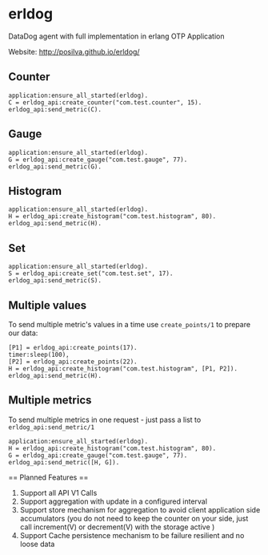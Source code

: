 # erldog
DataDog agent with full implementation in erlang OTP Application

Website: http://posilva.github.io/erldog/

## Counter

    application:ensure_all_started(erldog).
    C = erldog_api:create_counter("com.test.counter", 15).
    erldog_api:send_metric(C).

## Gauge

    application:ensure_all_started(erldog).
    G = erldog_api:create_gauge("com.test.gauge", 77).
    erldog_api:send_metric(G).

## Histogram

    application:ensure_all_started(erldog).
    H = erldog_api:create_histogram("com.test.histogram", 80).
    erldog_api:send_metric(H).

## Set

    application:ensure_all_started(erldog).
    S = erldog_api:create_set("com.test.set", 17).
    erldog_api:send_metric(S).

## Multiple values
To send multiple metric's values in a time use `create_points/1` to prepare our data:
    
    [P1] = erldog_api:create_points(17).
    timer:sleep(100),
    [P2] = erldog_api:create_points(22).
    H = erldog_api:create_histogram("com.test.histogram", [P1, P2]).
    erldog_api:send_metric(H).
        
## Multiple metrics
To send multiple metrics in one request - just pass a list to `erldog_api:send_metric/1`

    application:ensure_all_started(erldog).
    H = erldog_api:create_histogram("com.test.histogram", 80).
    G = erldog_api:create_gauge("com.test.gauge", 77).
    erldog_api:send_metric([H, G]).
    

== Planned Features ==

1. Support all API V1 Calls
2. Support aggregation with update in a configured interval
3. Support store mechanism for aggregation to avoid client application side accumulators (you do not need to keep the counter on your side, just call increment(V) or decrement(V) with the storage active )
4. Support Cache persistence mechanism to be failure resilient and  no loose data

  

 
